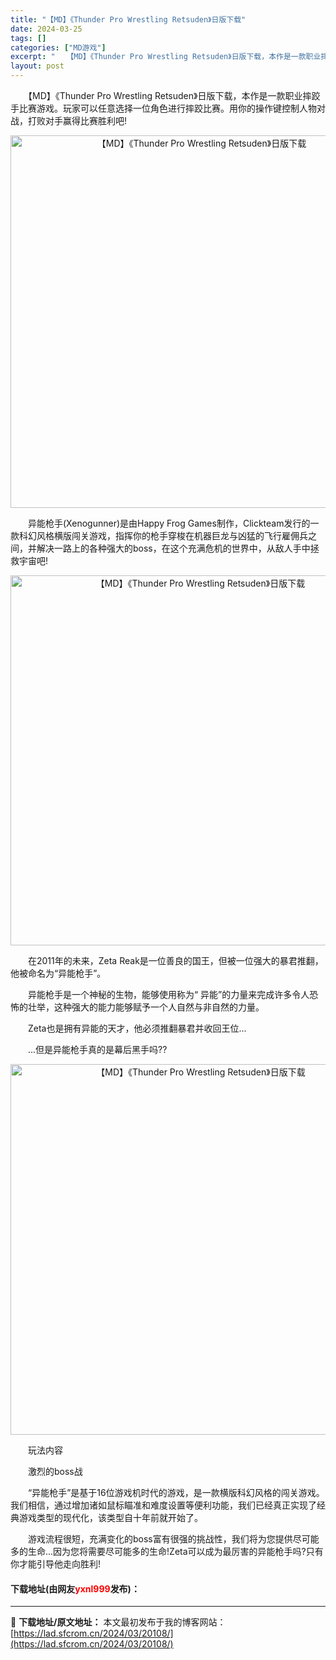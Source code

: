 ```yaml
---
title: "【MD】《Thunder Pro Wrestling Retsuden》日版下载"
date: 2024-03-25
tags: []
categories: ["MD游戏"]
excerpt: "　　【MD】《Thunder Pro Wrestling Retsuden》日版下载，本作是一款职业摔跤手比赛游戏。玩家可以任意选择一位角色进行摔跤比赛。用你的操作键控制人物对战，打败对手赢得比赛胜利吧! 　　异能枪手(Xenogunner)是由Happy Frog Games制作，Clicktea&hellip;"
layout: post
---
```


 <p>　　【MD】《Thunder Pro Wrestling Retsuden》日版下载，本作是一款职业摔跤手比赛游戏。玩家可以任意选择一位角色进行摔跤比赛。用你的操作键控制人物对战，打败对手赢得比赛胜利吧!</p> <p align="center"><img align="" border="0" src="https://lad.sfcrom.cn/wp-content/uploads/2024/03/20240325_66011528bc0d3.png" width="596" alt="【MD】《Thunder Pro Wrestling Retsuden》日版下载" /></p> <p>　　异能枪手(Xenogunner)是由Happy Frog Games制作，Clickteam发行的一款科幻风格横版闯关游戏，指挥你的枪手穿梭在机器巨龙与凶猛的飞行雇佣兵之间，并解决一路上的各种强大的boss，在这个充满危机的世界中，从敌人手中拯救宇宙吧!</p> <p align="center"><img align="" border="0" src="https://lad.sfcrom.cn/wp-content/uploads/2024/03/20240325_66011529effd7.png" width="592" alt="【MD】《Thunder Pro Wrestling Retsuden》日版下载" /></p> <p>　　在2011年的未来，Zeta Reak是一位善良的国王，但被一位强大的暴君推翻，他被命名为&ldquo;异能枪手&rdquo;。</p> <p>　　异能枪手是一个神秘的生物，能够使用称为&ldquo; 异能&rdquo;的力量来完成许多令人恐怖的壮举，这种强大的能力能够赋予一个人自然与非自然的力量。</p> <p>　　Zeta也是拥有异能的天才，他必须推翻暴君并收回王位...</p> <p>　　...但是异能枪手真的是幕后黑手吗??</p> <p align="center"><img align="" border="0" src="https://lad.sfcrom.cn/wp-content/uploads/2024/03/20240325_6601152ae39a1.png" width="593" alt="【MD】《Thunder Pro Wrestling Retsuden》日版下载" /></p> <p>　　玩法内容</p> <p>　　激烈的boss战</p> <p>　　&ldquo;异能枪手&rdquo;是基于16位游戏机时代的游戏，是一款横版科幻风格的闯关游戏。我们相信，通过增加诸如鼠标瞄准和难度设置等便利功能，我们已经真正实现了经典游戏类型的现代化，该类型自十年前就开始了。</p> <p>　　游戏流程很短，充满变化的boss富有很强的挑战性，我们将为您提供尽可能多的生命...因为您将需要尽可能多的生命!Zeta可以成为最厉害的异能枪手吗?只有你才能引导他走向胜利!</p> <p><h4>下载地址(由网友<font color="red">yxnl999</font>发布)：</h4></p> 

---
📖 **下载地址/原文地址：** 本文最初发布于我的博客网站：[https://lad.sfcrom.cn/2024/03/20108/](https://lad.sfcrom.cn/2024/03/20108/)
